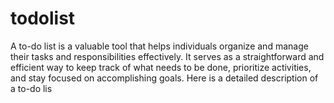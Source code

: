 # todolist
A to-do list is a valuable tool that helps individuals organize and manage their tasks and responsibilities effectively. It serves as a straightforward and efficient way to keep track of what needs to be done, prioritize activities, and stay focused on accomplishing goals. Here is a detailed description of a to-do lis
